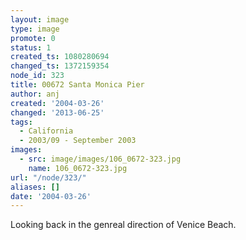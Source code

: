```yaml
---
layout: image
type: image
promote: 0
status: 1
created_ts: 1080280694
changed_ts: 1372159354
node_id: 323
title: 00672 Santa Monica Pier
author: anj
created: '2004-03-26'
changed: '2013-06-25'
tags:
  - California
  - 2003/09 - September 2003
images:
  - src: image/images/106_0672-323.jpg
    name: 106_0672-323.jpg
url: "/node/323/"
aliases: []
date: '2004-03-26'
---
```

Looking back in the genreal direction of Venice Beach.
